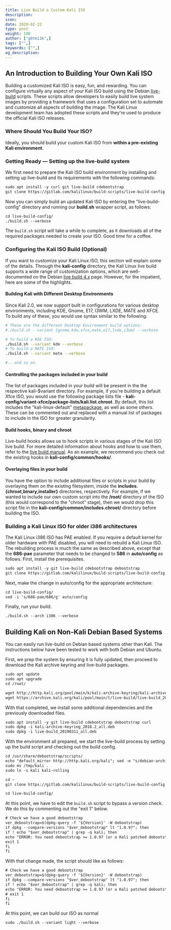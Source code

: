 ```yaml
---
title: Live Build a Custom Kali ISO
description:
icon:
date: 2020-02-22
type: post
weight: 100
author: ["g0tmi1k",]
tags: ["",]
keywords: ["",]
og_description:
---
```


## An Introduction to Building Your Own Kali ISO

Building a customized Kali ISO is easy, fun, and rewarding. You can configure virtually any aspect of your Kali ISO build using the Debian [live-build](https://live-team.pages.debian.net/live-manual/html/live-manual/index.en.html) scripts. These scripts allow developers to easily build live system images by providing a framework that uses a configuration set to automate and customize all aspects of building the image. The Kali Linux development team has adopted these scripts and they're used to produce the official Kali ISO releases.

### Where Should You Build Your ISO?

Ideally, you should build your custom Kali ISO from **within a pre-existing Kali environment**.

### Getting Ready — Setting up the live-build system

We first need to prepare the Kali ISO build environment by installing and setting up live-build and its requirements with the following commands:

```markdown
sudo apt install -y curl git live-build cdebootstrap
git clone https://gitlab.com/kalilinux/build-scripts/live-build-config.git
```
Now you can simply build an updated Kali ISO by entering the "live-build-config" directory and running our **build.sh** wrapper script, as follows:

```markdown
cd live-build-config/
./build.sh --verbose
```

The `build.sh` script will take a while to complete, as it downloads all of the required packages needed to create your ISO. Good time for a coffee.

### Configuring the Kali ISO Build (Optional)

If you want to customize your Kali Linux ISO, this section will explain some of the details. Through the **kali-config** directory, the Kali Linux live build supports a wide range of customization options, which are well-documented on the Debian [live build 4.x](https://live-team.pages.debian.net/live-manual/html/live-manual/customization-overview.en.html) page. However, for the impatient, here are some of the highlights.

#### Building Kali with Different Desktop Environments

Since Kali 2.0, we now support built in configurations for various desktop environments, including KDE, Gnome, E17, I3WM, LXDE, MATE and XFCE. To build any of these, you would use syntax similar to the following:

```bash
# These are the different Desktop Environment build options:
#./build.sh --variant {gnome,kde,xfce,mate,e17,lxde,i3wm} --verbose

# To build a KDE ISO:
./build.sh --variant kde --verbose
# To build a MATE ISO:
./build.sh --variant mate --verbose

#...and so on.
```
#### Controlling the packages included in your build

The list of packages included in your build will be present in the the respective kali-$variant directory. For example, if you're building a default Xfce ISO, you would use the following package lists file - **kali-config/variant-xfce/package-lists/kali.list.chroot**. By default, this list includes the "kali-linux-default" [metapackage](/docs/general-use/metapackages/), as well as some others. These can be commented out and replaced with a manual list of packages to include in the ISO for greater granularity.

#### Build hooks, binary and chroot

Live-build hooks allows us to hook scripts in various stages of the Kali ISO live build. For more detailed information about hooks and how to use them, refer to the [live build manual](https://live-team.pages.debian.net/live-manual/html/live-manual/customizing-contents.en.html#507). As an example, we recommend you check out the existing hooks in **kali-config/common/hooks/**.

#### Overlaying files in your build

You have the option to include additional files or scripts in your build by overlaying them on the existing filesystem, inside the **includes.{chroot,binary,installer}** directories, respectively. For example, if we wanted to include our own custom script into the **/root/** directory of the ISO (this would correspond to the "chroot" stage), then we would drop this script file in the **kali-config/common/includes.chroot/** directory before building the ISO.

### Building a Kali Linux ISO for older i386 architectures

The Kali Linux i386 ISO has PAE enabled. If you require a default kernel for older hardware with PAE disabled, you will need to rebuild a Kali Linux ISO. The rebuilding process is much the same as described above, except that the **686-pae** parameter that needs to be changed to **586** in **auto/config** as follows. First, install the prerequisites.

```markdown
sudo apt install -y git live-build cdebootstrap debootstrap
git clone https://gitlab.com/kalilinux/build-scripts/live-build-config.git
```

Next, make the change in auto/config for the appropriate architecture:

```markdown
cd live-build-config/
sed -i 's/686-pae/686/g' auto/config
```

Finally, run your build.

```markdown
./build.sh --arch i386 --verbose
```

## Building Kali on Non-Kali Debian Based Systems

You can easily run live-build on Debian based systems other than Kali. The instructions below have been tested to work with both Debian and Ubuntu.

First, we prep the system by ensuring it is fully updated, then proceed to download the Kali archive keyring and live-build packages.

```markdown
sudo apt update
sudo apt upgrade
cd /root/

wget http://http.kali.org/pool/main/k/kali-archive-keyring/kali-archive-keyring_2018.2_all.deb
wget https://archive.kali.org/kali/pool/main/l/live-build/live-build_20190311_all.deb
```

With that completed, we install some additional dependencies and the previously downloaded files.

```markdown
sudo apt install -y git live-build cdebootstrap debootstrap curl
sudo dpkg -i kali-archive-keyring_2018.2_all.deb
sudo dpkg -i live-build_20190311_all.deb
```

With the environment all prepared, we start the live-build process by setting up the build script and checking out the build config.

```markdown
cd /usr/share/debootstrap/scripts/
echo "default_mirror http://http.kali.org/kali"; sed -e "s/debian-archive-keyring.gpg/kali-archive-keyring.gpg/g" sid > /tmp/kali
sudo mv /tmp/kali .
sudo ln -s kali kali-rolling

cd ~
git clone https://gitlab.com/kalilinux/build-scripts/live-build-config.git

cd live-build-config/
```

At this point, we have to edit the `build.sh` script to bypass a version check. We do this by commenting out the "exit 1" below.

```html
# Check we have a good debootstrap
ver_debootstrap=$(dpkg-query -f '${Version}' -W debootstrap)
if dpkg --compare-versions "$ver_debootstrap" lt "1.0.97"; then
if ! echo "$ver_debootstrap" | grep -q kali; then
echo "ERROR: You need debootstrap >= 1.0.97 (or a Kali patched debootstrap). Your current version: $ver_debootstrap" >&2
exit 1
fi
fi
```

With that change made, the script should like as follows:

```html
# Check we have a good debootstrap
ver_debootstrap=$(dpkg-query -f '${Version}' -W debootstrap)
if dpkg --compare-versions "$ver_debootstrap" lt "1.0.97"; then
if ! echo "$ver_debootstrap" | grep -q kali; then
echo "ERROR: You need debootstrap >= 1.0.97 (or a Kali patched debootstrap). Your current version: $ver_debootstrap" >&2
# exit 1
fi
fi
```

At this point, we can build our ISO as normal

```markdown
sudo ./build.sh --variant light --verbose
```
